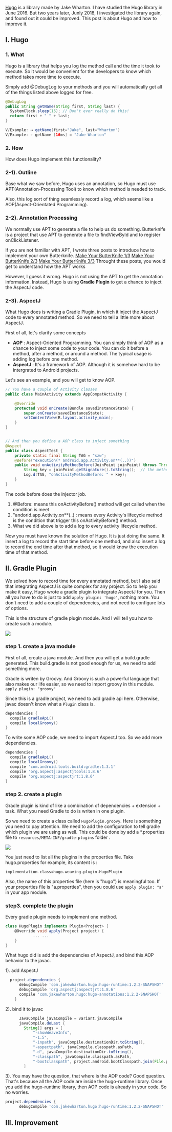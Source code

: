 [Hugo](https://github.com/JakeWharton/hugo) is a library made by Jake Wharton. I have studied the Hugo library in June 2016. But two years later, Junly 2018, I investigated the library again, and found out it could be improved. This post is about Hugo and how to improve it.

## I. Hugo

### 1.  What 
Hugo is a library that helps you log the method call and the time it took to execute.  So it would be convenient for the developers to know which method takes more time to execute. 

Simply add @DebugLog to your methods and you will automatically get all of the things listed above logged for free.
```java
@DebugLog
public String getName(String first, String last) {
  SystemClock.sleep(15); // Don't ever really do this!
  return first + " " + last;
}
```

``` java
V/Example: ⇢ getName(first="Jake", last="Wharton")
V/Example: ⇠ getName [16ms] = "Jake Wharton"
```

### 2. How
How does Hugo implement this functionality? 

### 2-1). Outline
Base what we saw before, Hugo uses an annotation, so Hugo must use APT(Annotation-Processing Tool) to know which method is needed to track.

Also, this log sort of thing seamlessly record a log, which seems like a AOP(Aspect-Orientated Programming). 

### 2-2). Annotation Processing
We normally use APT to generate a file to help us do something. Butterknife is a project that use APT to generate a file to findViewById and to register onClickListener. 

If you are not familiar with APT, I wrote three posts to introduce how to implement your own Butterknife. 
[Make Your ButterKnife 1/3](https://github.com/songzhw/songzhw.github.io/blob/master/open_src/2016-05-26-make-your-own-butterknife-1.md)
[Make Your ButterKnife 2/3](https://github.com/songzhw/songzhw.github.io/blob/master/open_src/2016-05-27-make-your-own-butterknife-2.md)
[Make Your ButterKnife 3/3](https://github.com/songzhw/songzhw.github.io/blob/master/open_src/2016-05-29-make-your-own-butterknife-3.md)
Throught these posts, you would get to understand how the APT works

However, I guess it wrong. Hugo is not using the APT to get the annotation information. Instead, Hugo is using **Gradle Plugin** to get a chance to inject the AspectJ code.

### 2-3). AspectJ
What Hugo does is writing a Gradle Plugin, in which it inject the AspectJ code to every annotated method. So we need to tell a little more about AspectJ. 

First of all, let's clarify some concepts
* **AOP** : Aspect-Oriented Programming.   You can simply think of AOP as a chance to inject some code to your code. You can do it before a method, after a method, or around a method. The typical usage is adding log before one method.
* **AspectJ** : It's a framework of AOP. Although it is somehow hard to be intergrated to Android projects.

Let's see an example, and you will get to know AOP.

```java
// You have a couple of Activity classes
public class MainActivity extends AppCompatActivity {

    @Override
    protected void onCreate(Bundle savedInstanceState) {
        super.onCreate(savedInstanceState);
        setContentView(R.layout.activity_main);
    }
}


// And then you define a AOP class to inject something
@Aspect
public class AspectTest {
    private static final String TAG = "szw";
    @Before("execution(* android.app.Activity.on**(..))")
    public void onActivityMethodBefore(JoinPoint joinPoint) throws Throwable {
        String key = joinPoint.getSignature().toString();  // the method name
        Log.d(TAG, "onActivityMethodBefore: " + key);
    }
}

```

The code before does the injector job. 
1. @Before: means this onActivityBefore() method will get called when the condition is meet
2. "andorid.app.Activity.on**(..) : means every Activity's lifecycle method is the condition that trigger this onActivityBefore() method.
3. What we did above is to add a log to every activity lifecycle method.

Now you must have known the solution of Hugo. It is just doing the same. It insert a log to record the start time before one method, and also insert a log to record the end time after that method, so it would know the execution time of that method.  


## II. Gradle Plugin
We solved how to record time for every annotated method, but I also said that integrating AspectJ is quite complex for any project. So to help you make it easy, Hugo wrote a gradle plugin to integrate AspectJ for you. Then all you have to do is just to add `apply plugin: 'hugo'`, nothing more. You don't need to add a couple of dependencies, and not need to  configure lots of options.

This is the structure of gradle plugin module. And I will tell you how to create such a module.

![](./_image/2018-07-24-10-22-38.jpg)

### step 1. create a java module 
First of all, create a java module. And then you will get a build.gradle generated. This build.gradle is not good enough for us, we need to add something more.

Gradle is writen by Groovy. And Groovy is such a powerful language that also makes our life easier, so we need to import groovy in this module.
`apply plugin: "groovy"`

Since this is a gradle project, we need to add gradle api here. Otherwise, javac doesn't know what a `Plugin` class is.

```groovy
dependencies {
  compile gradleApi()
  compile localGroovy()
}
```

To write some AOP code, we need to import AspectJ too. So we add more dependencies.

```groovy
dependencies {
  compile gradleApi()
  compile localGroovy()
  compile 'com.android.tools.build:gradle:1.3.1'
  compile 'org.aspectj:aspectjtools:1.8.6'
  compile 'org.aspectj:aspectjrt:1.8.6'
}
```
### step 2. create a plugin
Gradle plugin is kind of like a combination of dependencies + extension + task. What you need Gradle to do is writen in one plugin.

So we need to create a class called `HugoPlugin.groovy`. Here is something you need to pay attention. We need to add the configuration to tell gradle which plugin we are using as well. This could be done by add a *.properties file to `resources/META-INF/gradle-plugins` folder .

![](./_image/2018-07-24-10-30-41.jpg)

You just need to list all the plugins in the properties file. Take hugo.properties for example, its content is :

```properties
implementation-class=hugo.weaving.plugin.HugoPlugin
```

Also, the name of this properties file (here is "hugo") is meaningful too. If your properties file is "a.properties", then you could use `apply plugin: "a"` in your app module. 

### step3. complete the plugin     
Every gradle plugin needs to implement one method. 

```groovy
class HugoPlugin implements Plugin<Project> {
    @Override void apply(Project project) {
            ... ...
    }
}
```

What hugo did is add the dependencies of AspectJ, and bind this AOP behavior to the javac.

1). add AspectJ

```groovy
  project.dependencies {
      debugCompile 'com.jakewharton.hugo:hugo-runtime:1.2.2-SNAPSHOT'
      debugCompile 'org.aspectj:aspectjrt:1.8.6'
      compile 'com.jakewharton.hugo:hugo-annotations:1.2.2-SNAPSHOT'
    }
```

2). bind it to javac
```groovy
      JavaCompile javaCompile = variant.javaCompile
      javaCompile.doLast {
        String[] args = [
            "-showWeaveInfo",
            "-1.5",
            "-inpath", javaCompile.destinationDir.toString(),
            "-aspectpath", javaCompile.classpath.asPath,
            "-d", javaCompile.destinationDir.toString(),
            "-classpath", javaCompile.classpath.asPath,
            "-bootclasspath", project.android.bootClasspath.join(File.pathSeparator)
        ]
```

3). You may have the question, that where is the AOP code?
Good question. That's because all the AOP code are inside the hugo-runtime library. Once you add the hugo-runtime library, then AOP code is already in your code. So no worries.

```groovy
project.dependencies {
      debugCompile 'com.jakewharton.hugo:hugo-runtime:1.2.2-SNAPSHOT'  //===> This is the AOP code
```

## III. Improvement








